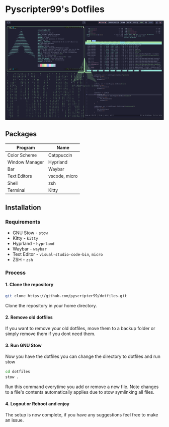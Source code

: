 # Pyscripter99's Dotfiles

![Desktop Preview](assets/home.png)

## Packages

| Program        | Name          |
|----------------|---------------|
| Color Scheme   | Catppuccin    |
| Window Manager | Hyprland      |
| Bar            | Waybar        |
| Text Editors   | vscode, micro |
| Shell          | zsh           |
| Terminal       | Kitty         |

## Installation

### Requirements

 * GNU Stow - `stow`
 * Kitty - `kitty`
 * Hyprland - `hyprland`
 * Waybar - `waybar`
 * Text Editor - `visual-studio-code-bin`, `micro`
 * ZSH - `zsh`

### Process

#### 1. Clone the repository
```sh
git clone https://github.com/pyscripter99/dotfiles.git
```

Clone the repository in your home directory.

#### 2. Remove old dotfiles

If you want to remove your old dotfiles, move them to a backup folder or simply remove them if you dont need them.

#### 3. Run GNU Stow

Now you have the dotfiles you can change the directory to dotfiles and run stow

```sh
cd dotfiles
stow .
```

Run this command everytime you add or remove a new file. Note changes to a file's contents automatically applies due to stow symlinking all files.

#### 4. Logout or Reboot and enjoy

The setup is now complete, if you have any suggestions feel free to make an issue.

